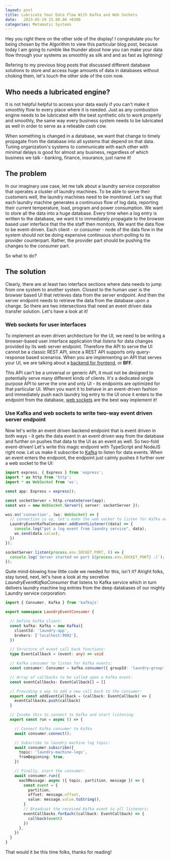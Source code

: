 ```yaml
---
layout: post
title: Lubricate Your Data Flow With Kafka and Web Sockets
date:   2023-05-19 15.00.00 +0300
categories: Metamatic Systems
---
```


Hey you right there on the other side of the display! I congratulate you for being
chosen by the Algorithm to view this particular blog post, because
today I am going to rumble like thunder about how you can make your data 
flow through your systems as smoothly as silk and and as fast as lightning!

Refering to my previous blog posts that discussed different database solutions
to store and access huge amounts of data in databases without choking them,
let's touch the other side of the coin now.

## Who needs a lubricated engine?

It is not helpful helpful to access your data easily
if you can't make it smoothly flow to every place where it is needed.
Just as any combustion engine needs to be lubricated with the best synthetic 
oils to work properly and smoothly, the same way every business system needs to be 
lubricated as well in order to serve as a relieable cash cow.  

When something is changed in a database, we want that change to timely propagate from the database into all systems
that depend on that data. Tuning organization's systems to communicate with each
other with minimal delays is good for almost any business, regardless of 
which business we talk - banking, finance, insurance, just name it!

## The problem

In our imaginary use case, let me talk about a laundry service corporation that
operates a cluster of laundry machines. To be able to serve their customers
well, the laundry machines need to be monitored. Let's say that each laundry
machine generates a continuous flow of log data, reporting their current
temperature, load, program and power consumption. We want to store all the data into 
a huge database. Every time when a log entry is written to the database, 
we want it to immediately propagate to the browser based user interface that
the the staff then monitors. We want the data flow to be event-driven. 
Each client - or consumer - node of the data flow in the system should not be doing expensive continuous short-polling to 
its provider counterpart. Rather, the provider part should be pushing the changes to the consumer part.

So what to do?

## The solution

Clearly, there are at least two interface sections where data needs to jump
from one system to another system. Closest to the human user is the browser based UI
that retrieves data from the server endpoint. And then the server endpoint needs to retrieve
the data from the database upon a change. So there are two intersections that need an 
event driven data transfer solution. Let's have a look at it!

### Web sockets for user interfaces

To implement an even driven architecture for the UI, we need to be writing
a browser-based user interface application that *listens* for data changes provided
by its web server endpoint. Therefore the API to serve the UI cannot be a classic REST API, 
since a REST API supports only query-response based scenarios. When you are implementing an API that
serves your UI, we are talking about a [backend for frontend](https://learn.microsoft.com/en-us/azure/architecture/patterns/backends-for-frontends), or **BFF**. 

This API can't be a universal or generic API, it must not be designed to potentially serve many
different kinds of clients. It's a dedicated single purpose API to serve the one and only UI - 
its endpoints are optimized for that particular UI. When you want it to behave in an event-driven
fashion and immediately push each laundry log entry to the UI once it enters to the endpoint 
from the database, [web sockets](https://en.wikipedia.org/wiki/WebSocket) are the best way implement it!

### Use Kafka and web sockets to write two-way event driven server endpoint

Now let's write an event driven backend endpoint that is event driven in both ways - 
it gets the data event in an event driven way from the database and further on pushes
that data to the UI as an event as well. So two-fold event-driven! Let's write this
magic endpoint with TypeScript and NodeJS right now. Let us make it subscribe to [Kafka](https://kafka.apache.org/) to listen for data events.
When an event enters the endpoint, the endpoint just calmly pushes it further over 
a web socket to the UI:

```typescript
import express, { Express } from 'express';
import * as http from 'http';
import * as WebSocket from 'ws';

const app: Express = express();

const socketServer = http.createServer(app);
const wss = new WebSocket.Server({ server: socketServer });

wss.on('connection', (ws: WebSocket) => {
  // connection is up, let's make the web socket to listen for Kafka events
  LaundryEventKafkaConsumer.addEventListener((data) => {
    console.log("got a log event from laundry service", data);
    ws.send(data.value);
  })
});

socketServer.listen(process.env.SOCKET_PORT, () => {
  console.log(`Server started on port ${process.env.SOCKET_PORT} :)`);
});

```

Quite mind-blowing how little code we needed for this, isn't it? 
Alright folks, stay tuned, next, let's have a look at my secretive
*LaundryEventKafkaConsumer* that listens to Kafka service which in turn delivers
laundry machine log entries from the deep databases of our mighty
Laundry service corporation:

```typescript
import { Consumer, Kafka } from 'kafkajs'

export namespace LaundryEventConsumer {

  // Define Kafka client:
  const kafka: Kafka = new Kafka({
    clientId: 'laundry-app',
    brokers: ['localhost:9092'],
  })

  // Structure of event call back functions:
  type EventCallback = (event: any) => void

  // Kafka consumer to listen for Kafka events:
  const consumer: Consumer = kafka.consumer({ groupId: 'laundry-group' })

  // Array of callbacks to be called upon a Kafka event:
  const eventCallbacks: EventCallback[] = []

  // Providing a way to add a new call back to the consumer:
  export const addEventCallback = (callback: EventCallback) => {
    eventCallbacks.push(callback)
  }

  // Invoke this to connect to Kafka and start listening:
  export const run = async () => {

    // Connect Kafka consumer to Kafka
    await consumer.connect();

    // Subscribe to laundry machine log topic:
    await consumer.subscribe({
      topic: 'laundry-machine-logs',
      fromBeginning: true,
    })

    // Finally, start the consumer:
    await consumer.run({
      eachMessage: async ({ topic, partition, message }) => {
        const event = {
          partition,
          offset: message.offset,
          value: message.value.toString(),
        }
        // Broadcast the received Kafka event to all listeners:
        eventCallbacks.forEach((callback: EventCallback) => {
          callback(event)
        })
      },
    })
  }
}
```

That would it be this time folks, thanks for reading!
